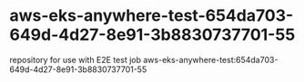 # aws-eks-anywhere-test-654da703-649d-4d27-8e91-3b8830737701-55
repository for use with E2E test job aws-eks-anywhere-test:654da703-649d-4d27-8e91-3b8830737701-55
